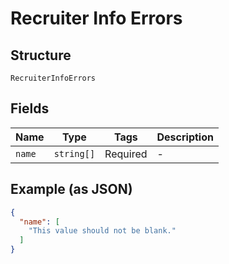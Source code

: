 
# Recruiter Info Errors

## Structure

`RecruiterInfoErrors`

## Fields

| Name | Type | Tags | Description |
|  --- | --- | --- | --- |
| `name` | `string[]` | Required | - |

## Example (as JSON)

```json
{
  "name": [
    "This value should not be blank."
  ]
}
```

